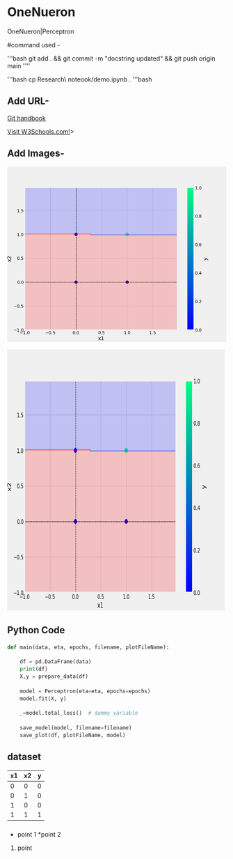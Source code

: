 # OneNueron
OneNueron|Perceptron


#command used -


'''bash
git add . && git commit -m "docstring updated" && git push origin main
''''

'''bash
cp Research\ noteook/demo.ipynb .
'''bash

## Add URL-
[Git handbook](https://guides.github.com/introduction/git-handbook/)

<a href="https://www.w3schools.com">Visit W3Schools.com!</a>>

## Add Images-
![Sample Image](plots/and.png)

<img src="plots/and.png" alt="Girl in a jacket" width="500" height="600">

## Python Code
```python
def main(data, eta, epochs, filename, plotFileName):

    df = pd.DataFrame(data)
    print(df)
    X,y = prepare_data(df)

    model = Perceptron(eta=eta, epochs=epochs)
    model.fit(X, y)

    _=model.total_loss()  # dummy variable

    save_model(model, filename=filename)
    save_plot(df, plotFileName, model)

```
## dataset
x1 | x2 | y
-|-|-
0|0|0
0|1|0
1|0|0
1|1|1

### 
* point 1
*point 2

1. point